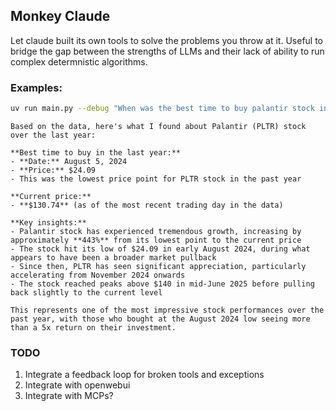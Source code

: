 ## Monkey Claude
Let claude built its own tools to solve the problems you throw at it.
Useful to bridge the gap between the strengths of LLMs and their lack of ability to run complex determnistic algorithms.
### Examples:
```bash
uv run main.py --debug "When was the best time to buy palantir stock in the last year? What was the price at that time? What is the current price?"
```
```
Based on the data, here's what I found about Palantir (PLTR) stock over the last year:

**Best time to buy in the last year:**
- **Date:** August 5, 2024
- **Price:** $24.09
- This was the lowest price point for PLTR stock in the past year

**Current price:**
- **$130.74** (as of the most recent trading day in the data)

**Key insights:**
- Palantir stock has experienced tremendous growth, increasing by approximately **443%** from its lowest point to the current price
- The stock hit its low of $24.09 in early August 2024, during what appears to have been a broader market pullback
- Since then, PLTR has seen significant appreciation, particularly accelerating from November 2024 onwards
- The stock reached peaks above $140 in mid-June 2025 before pulling back slightly to the current level

This represents one of the most impressive stock performances over the past year, with those who bought at the August 2024 low seeing more than a 5x return on their investment.
```

### TODO
1. Integrate a feedback loop for broken tools and exceptions
2. Integrate with openwebui
3. Integrate with MCPs?

